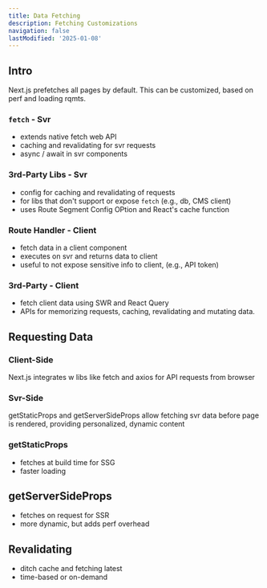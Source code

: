 ```yaml
---
title: Data Fetching
description: Fetching Customizations
navigation: false
lastModified: '2025-01-08'
---
```


## Intro

Next.js prefetches all pages by default. This can be customized, based on perf and loading rqmts.

### `fetch` - Svr

- extends native fetch web API
- caching and revalidating for svr requests
- async / await in svr components

### 3rd-Party Libs - Svr

- config for caching and revalidating of requests
- for libs that don't support or expose `fetch` (e.g., db, CMS client)
- uses Route Segment Config OPtion and React's cache function

### Route Handler - Client

- fetch data in a client component
- executes on svr and returns data to client
- useful to not expose sensitive info to client, (e.g., API token)

### 3rd-Party - Client

- fetch client data using SWR and React Query
- APIs for memorizing requests, caching, revalidating and mutating data.

## Requesting Data

### Client-Side

Next.js integrates w libs like fetch and axios for API requests from browser

### Svr-Side

getStaticProps and getServerSideProps allow fetching svr data before page is rendered, providing personalized, dynamic content

### getStaticProps

- fetches at build time for SSG
- faster loading

## getServerSideProps

- fetches on request for SSR
- more dynamic, but adds perf overhead

## Revalidating

- ditch cache and fetching latest
- time-based or on-demand
